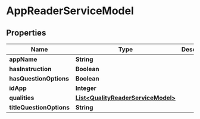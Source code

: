 
# AppReaderServiceModel

## Properties
Name | Type | Description | Notes
------------ | ------------- | ------------- | -------------
**appName** | **String** |  | 
**hasInstruction** | **Boolean** |  |  [optional]
**hasQuestionOptions** | **Boolean** |  |  [optional]
**idApp** | **Integer** |  |  [optional]
**qualities** | [**List&lt;QualityReaderServiceModel&gt;**](QualityReaderServiceModel.md) |  |  [optional]
**titleQuestionOptions** | **String** |  |  [optional]



